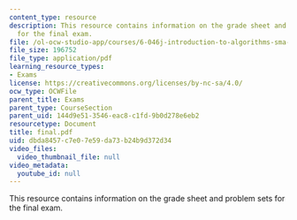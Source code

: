 ```yaml
---
content_type: resource
description: This resource contains information on the grade sheet and problem sets
  for the final exam.
file: /ol-ocw-studio-app/courses/6-046j-introduction-to-algorithms-sma-5503-fall-2005/dbda8457c7e07e59da73b24b9d372d34_final.pdf
file_size: 196752
file_type: application/pdf
learning_resource_types:
- Exams
license: https://creativecommons.org/licenses/by-nc-sa/4.0/
ocw_type: OCWFile
parent_title: Exams
parent_type: CourseSection
parent_uid: 144d9e51-3546-eac8-c1fd-9b0d278e6eb2
resourcetype: Document
title: final.pdf
uid: dbda8457-c7e0-7e59-da73-b24b9d372d34
video_files:
  video_thumbnail_file: null
video_metadata:
  youtube_id: null
---
```

This resource contains information on the grade sheet and problem sets for the final exam.